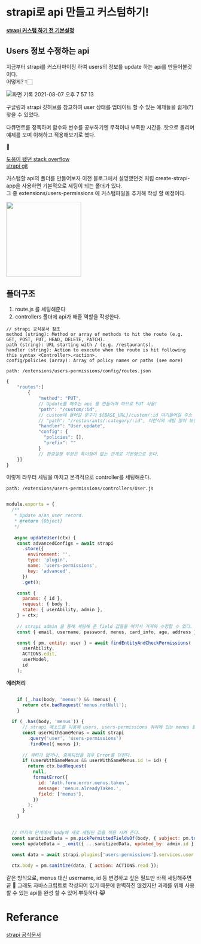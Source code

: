 # strapi로 api 만들고 커스텀하기!

#### [strapi 커스텀 하기 전 기본설정](https://velog.io/@sunhwa508/strapi%EB%A1%9C-%EB%A7%8C%EB%93%A0-API-%EB%B0%B0%ED%8F%AC-%ED%9B%84-%EC%84%9C%EB%B9%84%EC%8A%A4%EC%97%90%EC%84%9C-%EC%82%AC%EC%9A%A9%ED%95%B4%EB%B3%B4%EA%B8%B0)

## Users 정보 수정하는 api
지금부터 strapi를 커스터마이징 하여 users의 정보를 update 하는 api를 만들어볼것이다.<br />
어떻게? 👇🏻

![화면 기록 2021-08-07 오후 7 57 13](https://user-images.githubusercontent.com/61695175/128597947-771a925d-f922-42f4-a870-0ac6bbf76088.gif)

구글링과 strapi 깃허브를 참고하여 user 상태를 업데이트 할 수 있는 예제들을 쉽게(?) 찾을 수 있었다.

다큐먼트를 정독하며 함수와 변수를 공부하기엔 무척이나 부족한 시간을..탓으로 돌리며
예제를 보며 이해하고 적용해보기로 했다.

👀

[도움이 됐던 stack overflow](https://stackoverflow.com/questions/65973564/change-user-password-in-strapi) <br />
[strapi git](https://github.com/strapi/strapi/blob/master/packages/strapi-plugin-users-permissions/controllers/user/admin.js) 


커스텀할 api의 폴더를 만들어보자 이전 블로그에서 설명했던것 처럼 create-strapi-app을 사용하면 기본적으로 세팅이 되는 폴더가 있다.<br />
그 중 extensions/users-permissions 에 커스텀파일을 추가해 작성 할 예정이다.

<image src="https://user-images.githubusercontent.com/61695175/128598028-cf0ccbbc-f012-461b-8274-b07a3a1eed6e.png" width="200px"/>


## 폴더구조
1. route.js 를 세팅해준다
2. controllers 폴더에 api가 해줄 역할을 작성한다.

```
// strapi 공식문서 참조
method (string): Method or array of methods to hit the route (e.g. GET, POST, PUT, HEAD, DELETE, PATCH).
path (string): URL starting with / (e.g. /restaurants).
handler (string): Action to execute when the route is hit following this syntax <Controller>.<action>.
config/policies (array): Array of policy names or paths (see more)
```

```path: /extensions/users-permissions/config/routes.json```

```javascript
{
    "routes":[
        {
            "method": "PUT",
            // Update를 해주는 api 를 만들어야 하므로 PUT 사용!
            "path": "/custom/:id",
            // custom에 들어갈 문구가 ${BASE_URL}/custom/:id 여기들어갈 주소 정보가 될 것이다~!
            // "path": "/restaurants/:category/:id", 이런식의 세팅 많이 보던 구조다..!
            "handler": "User.update",
            "config": {
              "policies": [],
              "prefix": ""
            }
            // 환경설정 부분은 특이점이 없는 관계로 기본형으로 둔다.
    }]
}
```

이렇게 라우터 세팅을 마치고 본격적으로 controller를 세팅해준다.

```path: /extensions/users-permissions/controllers/User.js```

```javascript

module.exports = {
  /**
   * Update a/an user record.
   * @return {Object}
   */
  
   async updateUser(ctx) {
    const advancedConfigs = await strapi
      .store({
        environment: '',
        type: 'plugin',
        name: 'users-permissions',
        key: 'advanced',
      })
      .get();

    const {
      params: { id },
      request: { body },
      state: { userAbility, admin },
    } = ctx;
    
    // strapi admin 을 통해 세팅해 준 field 값들을 여기서 가져와 수정할 수 있다.
    const { email, username, password, menus, card_info, age, address } = body;

    const { pm, entity: user } = await findEntityAndCheckPermissions(
      userAbility,
      ACTIONS.edit,
      userModel,
      id
    );

```

**에러처리**
```javascript

    if (_.has(body, 'menus') && !menus) {
      return ctx.badRequest('menus.notNull');
    }
    
  if (_.has(body, 'menus')) {
      // strapi 메소드를 이용해 users, users-permissions 쿼리에 있는 menus 를찾는다
      const userWithSameMenus = await strapi
        .query('user', 'users-permissions')
        .findOne({ menus });
        
      // 쿼리가 없거나, 중복되었을 경우 Error를 던진다.
      if (userWithSameMenus && userWithSameMenus.id != id) {
        return ctx.badRequest(
          null,
          formatError({
            id: 'Auth.form.error.menus.taken',
            message: 'menus.alreadyTaken.',
            field: ['menus'],
          })
        );
      }
    }
    
````

```javascript
  // 마지막 단계에서 body에 새로 세팅된 값을 적용 시켜 준다.
  const sanitizedData = pm.pickPermittedFieldsOf(body, { subject: pm.toSubject(user) });
  const updateData = _.omit({ ...sanitizedData, updated_by: admin.id }, 'created_by');
    
  const data = await strapi.plugins['users-permissions'].services.user.edit({ id }, updateData);

  ctx.body = pm.sanitize(data, { action: ACTIONS.read });
```

같은 방식으로, menus 대신 username, id 등 변경하고 싶은 필드만 바꿔 세팅해주면 끝 👏
그래도 자바스크립트로 작성되어 있기 때문에 완벽하진 않겠지만 과제를 위해 사용할 수 있는 api를 완성 할 수 있어 뿌듯하다 😹



# Referance
[strapi 공식문서](https://strapi.io/documentation/developer-docs/latest/development/backend-customization.html#routing)
